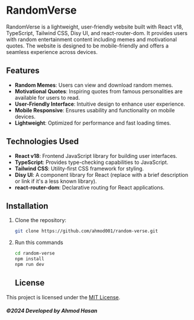 # RandomVerse

RandomVerse is a lightweight, user-friendly website built with React v18, TypeScript, Tailwind CSS, Disy UI, and react-router-dom. It provides users with random entertainment content including memes and motivational quotes. The website is designed to be mobile-friendly and offers a seamless experience across devices.

## Features

- **Random Memes**: Users can view and download random memes.
- **Motivational Quotes**: Inspiring quotes from famous personalities are available for users to read.
- **User-Friendly Interface**: Intuitive design to enhance user experience.
- **Mobile Responsive**: Ensures usability and functionality on mobile devices.
- **Lightweight**: Optimized for performance and fast loading times.

## Technologies Used

- **React v18**: Frontend JavaScript library for building user interfaces.
- **TypeScript**: Provides type-checking capabilities to JavaScript.
- **Tailwind CSS**: Utility-first CSS framework for styling.
- **Disy UI**: A component library for React (replace with a brief description or link if it's a less known library).
- **react-router-dom**: Declarative routing for React applications.

## Installation

1. Clone the repository:
   ```bash
   git clone https://github.com/ahmod001/random-verse.git
   ```
2. Run this commands
   ```bash
   cd random-verse
   npm install
   npm run dev
    ```
   ## License

This project is licensed under the [MIT License](LICENSE).


##### ©2024 Developed by Ahmod Hasan
